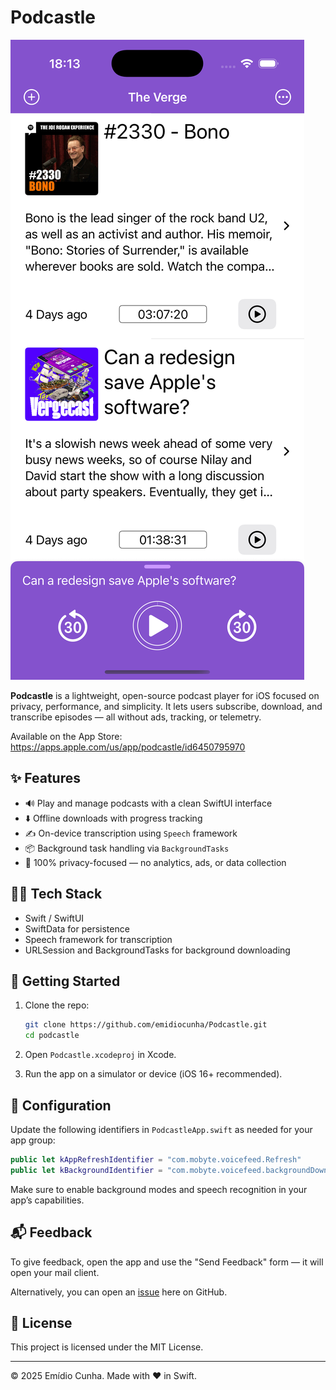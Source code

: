 # Podcastle

!["Podcastle Main Screen"](https://github.com/emidiocunha/Podcastle/blob/main/mainscreen.png)

**Podcastle** is a lightweight, open-source podcast player for iOS focused on privacy, performance, and simplicity. It lets users subscribe, download, and transcribe episodes — all without ads, tracking, or telemetry.

Available on the App Store: https://apps.apple.com/us/app/podcastle/id6450795970

## ✨ Features

* 🔊 Play and manage podcasts with a clean SwiftUI interface
* ⬇️ Offline downloads with progress tracking
* ✍️ On-device transcription using `Speech` framework
* 📦 Background task handling via `BackgroundTasks`
* 🔐 100% privacy-focused — no analytics, ads, or data collection

## 🧑‍💻 Tech Stack

* Swift / SwiftUI
* SwiftData for persistence
* Speech framework for transcription
* URLSession and BackgroundTasks for background downloading

## 🚀 Getting Started

1. Clone the repo:

   ```bash
   git clone https://github.com/emidiocunha/Podcastle.git
   cd podcastle
   ```

2. Open `Podcastle.xcodeproj` in Xcode.

3. Run the app on a simulator or device (iOS 16+ recommended).

## 🔧 Configuration

Update the following identifiers in `PodcastleApp.swift` as needed for your app group:

```swift
public let kAppRefreshIdentifier = "com.mobyte.voicefeed.Refresh"
public let kBackgroundIdentifier = "com.mobyte.voicefeed.backgroundDownload"
```

Make sure to enable background modes and speech recognition in your app’s capabilities.

## 📬 Feedback

To give feedback, open the app and use the "Send Feedback" form — it will open your mail client.

Alternatively, you can open an [issue](https://github.com/emidiocunha/Podcastle/issues) here on GitHub.

## 📄 License

This project is licensed under the MIT License.

---

© 2025 Emídio Cunha. Made with ❤️ in Swift.
